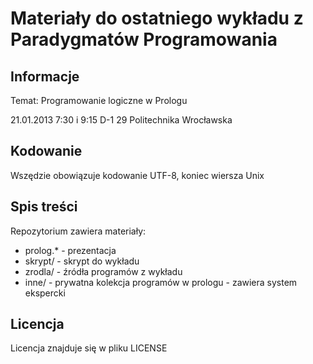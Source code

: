 Materiały do ostatniego wykładu z Paradygmatów Programowania
============================================================

Informacje
----------
Temat: Programowanie logiczne w Prologu

21.01.2013
7:30 i 9:15
D-1 29 Politechnika Wrocławska

Kodowanie
---------
Wszędzie obowiązuje kodowanie UTF-8, koniec wiersza Unix

Spis treści
-----------
Repozytorium zawiera materiały:
 * prolog.* - prezentacja
 * skrypt/  - skrypt do wykładu
 * zrodla/  - źródła programów z wykładu
 * inne/    - prywatna kolekcja programów w prologu - zawiera system ekspercki

Licencja
--------
Licencja znajduje się w pliku LICENSE
